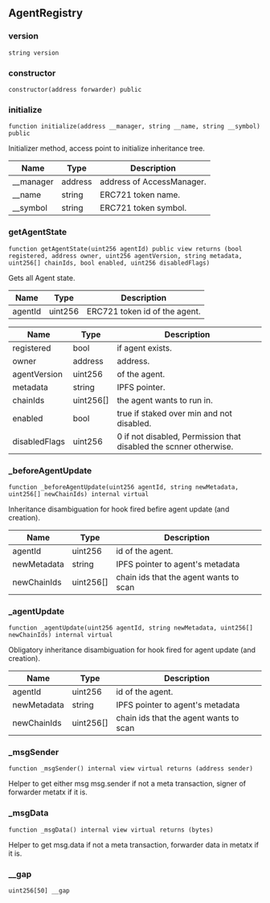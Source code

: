## AgentRegistry

### version

```solidity
string version
```

### constructor

```solidity
constructor(address forwarder) public
```

### initialize

```solidity
function initialize(address __manager, string __name, string __symbol) public
```

Initializer method, access point to initialize inheritance tree.

| Name | Type | Description |
| ---- | ---- | ----------- |
| __manager | address | address of AccessManager. |
| __name | string | ERC721 token name. |
| __symbol | string | ERC721 token symbol. |

### getAgentState

```solidity
function getAgentState(uint256 agentId) public view returns (bool registered, address owner, uint256 agentVersion, string metadata, uint256[] chainIds, bool enabled, uint256 disabledFlags)
```

Gets all Agent state.

| Name | Type | Description |
| ---- | ---- | ----------- |
| agentId | uint256 | ERC721 token id of the agent. |

| Name | Type | Description |
| ---- | ---- | ----------- |
| registered | bool | if agent exists. |
| owner | address | address. |
| agentVersion | uint256 | of the agent. |
| metadata | string | IPFS pointer. |
| chainIds | uint256[] | the agent wants to run in. |
| enabled | bool | true if staked over min and not disabled. |
| disabledFlags | uint256 | 0 if not disabled, Permission that disabled the scnner otherwise. |

### _beforeAgentUpdate

```solidity
function _beforeAgentUpdate(uint256 agentId, string newMetadata, uint256[] newChainIds) internal virtual
```

Inheritance disambiguation for hook fired befire agent update (and creation).

| Name | Type | Description |
| ---- | ---- | ----------- |
| agentId | uint256 | id of the agent. |
| newMetadata | string | IPFS pointer to agent's metadata |
| newChainIds | uint256[] | chain ids that the agent wants to scan |

### _agentUpdate

```solidity
function _agentUpdate(uint256 agentId, string newMetadata, uint256[] newChainIds) internal virtual
```

Obligatory inheritance disambiguation for hook fired for agent update (and creation).

| Name | Type | Description |
| ---- | ---- | ----------- |
| agentId | uint256 | id of the agent. |
| newMetadata | string | IPFS pointer to agent's metadata |
| newChainIds | uint256[] | chain ids that the agent wants to scan |

### _msgSender

```solidity
function _msgSender() internal view virtual returns (address sender)
```

Helper to get either msg msg.sender if not a meta transaction, signer of forwarder metatx if it is.

### _msgData

```solidity
function _msgData() internal view virtual returns (bytes)
```

Helper to get msg.data if not a meta transaction, forwarder data in metatx if it is.

### __gap

```solidity
uint256[50] __gap
```

